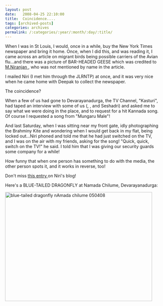 ```yaml
---
layout: post
date:	2008-04-25 22:10:00
title:  Coincidence....
tags: [archived-posts]
categories: archives
permalink: /:categories/:year/:month/:day/:title/
---
```

When I was in St Louis, I would, once in a while, buy the New York Times newspaper and bring it home. Once, when I did this, and was reading it, I came across an article on migrant birds being  possible carriers of the Avian flu...and there was a picture of BAR-HEADED GEESE  which was credited to <a href="http://buddingbirds.blogspot.com/">  M.Niranjan </a> , who was not mentioned by name in the article.

I mailed Niri (I met him through the JLRNTP) at once, and it was very nice when he came home with Deepak to collect the newspaper.

The coincidence?

When a few of us had gone to Devarayanadurga, the TV Channel, "Kasturi", had taped an interview with some of us (<LJ user="anirudhc">, <LJ user="mamtanaidu">, and Seshadri) and asked me to say what we were doing in the place, and to request for a hit Kannada song. Of course I requested a song from "Mungaru Male"!

And last Saturday, when I was sitting near my front gate, idly photographing the Brahminy Kite and wondering when I would get back in my flat, being locked out...Niri phoned and told me that he had just switched on the TV, and I was on the air with my friends, asking for the song! "Quick, quick, switch on the TV!" he said. I told him that I was giving our security guards some company for a while!

How funny that when one person has something to do with the media, the other person spots it, and it works in reverse, too!

Don't miss <a href="http://buddingbirds.blogspot.com/2007/05/birding-bandipur.html"> this entry </a> on Niri's blog!


Here's a BLUE-TAILED DRAGONFLY at Namada Chilume, Devarayanadurga:


<a href="http://www.flickr.com/photos/25426237@N03/2395723293/" title="blue-tailed dragonfly nAmada chilume 050408 by mrepctres, on Flickr"><img src="http://farm3.static.flickr.com/2032/2395723293_621740f697_o.jpg" width="480" height="357" alt="blue-tailed dragonfly nAmada chilume 050408" /></a>
